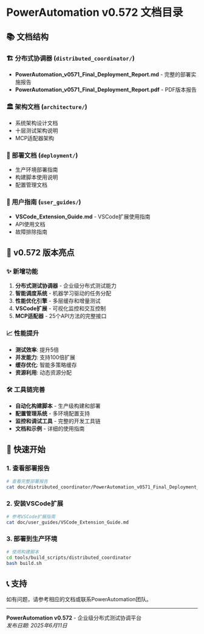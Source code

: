 # PowerAutomation v0.572 文档目录

## 📚 文档结构

### 🏗️ 分布式协调器 (`distributed_coordinator/`)
- **PowerAutomation_v0571_Final_Deployment_Report.md** - 完整的部署实施报告
- **PowerAutomation_v0571_Final_Deployment_Report.pdf** - PDF版本报告

### 🏛️ 架构文档 (`architecture/`)
- 系统架构设计文档
- 十层测试架构说明
- MCP适配器架构

### 🚀 部署文档 (`deployment/`)
- 生产环境部署指南
- 构建脚本使用说明
- 配置管理文档

### 👥 用户指南 (`user_guides/`)
- **VSCode_Extension_Guide.md** - VSCode扩展使用指南
- API使用文档
- 故障排除指南

## 🎯 v0.572 版本亮点

### ✨ 新增功能
1. **分布式测试协调器** - 企业级分布式测试能力
2. **智能调度系统** - 机器学习驱动的任务分配
3. **性能优化引擎** - 多层缓存和增量测试
4. **VSCode扩展** - 可视化监控和交互控制
5. **MCP适配器** - 25个API方法的完整接口

### 📈 性能提升
- **测试效率**: 提升5倍
- **并发能力**: 支持100倍扩展
- **缓存优化**: 智能多策略缓存
- **资源利用**: 动态资源分配

### 🛠️ 工具链完善
- **自动化构建脚本** - 生产级构建和部署
- **配置管理系统** - 多环境配置支持
- **监控和调试工具** - 完整的开发工具链
- **文档和示例** - 详细的使用指南

## 🚀 快速开始

### 1. 查看部署报告
```bash
# 查看完整部署报告
cat doc/distributed_coordinator/PowerAutomation_v0571_Final_Deployment_Report.md
```

### 2. 安装VSCode扩展
```bash
# 参考VSCode扩展指南
cat doc/user_guides/VSCode_Extension_Guide.md
```

### 3. 部署到生产环境
```bash
# 使用构建脚本
cd tools/build_scripts/distributed_coordinator
bash build.sh
```

## 📞 支持

如有问题，请参考相应的文档或联系PowerAutomation团队。

---

**PowerAutomation v0.572** - 企业级分布式测试协调平台  
*发布日期: 2025年6月11日*

